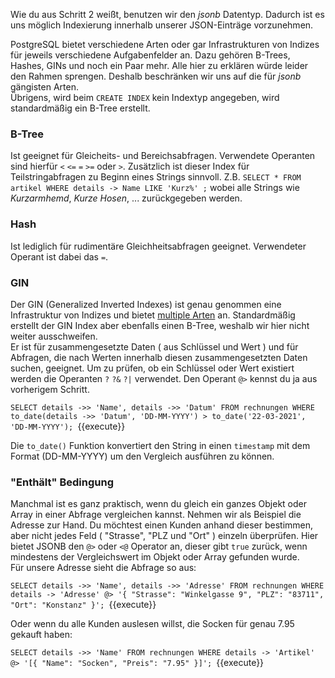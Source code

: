 
Wie du aus Schritt 2 weißt, benutzen wir den _jsonb_ Datentyp. Dadurch ist es uns möglich Indexierung innerhalb unserer JSON-Einträge vorzunehmen.

PostgreSQL bietet verschiedene Arten oder gar Infrastrukturen von Indizes für jeweils verschiedene Aufgabenfelder an.
Dazu gehören B-Trees, Hashes, GINs und noch ein Paar mehr. Alle hier zu erklären würde leider den Rahmen sprengen. Deshalb beschränken wir uns auf die für _jsonb_ gängisten Arten.  
Übrigens, wird beim `CREATE INDEX` kein Indextyp angegeben, wird standardmäßig ein B-Tree erstellt.

### B-Tree
Ist geeignet für Gleicheits- und Bereichsabfragen. Verwendete Operanten sind hierfür `<` `<=` `=` `>=` oder `>`. Zusätzlich ist dieser Index für Teilstringabfragen zu Beginn eines Strings sinnvoll. Z.B. `SELECT * FROM artikel WHERE details -> Name LIKE 'Kurz%' ;` wobei alle Strings wie _Kurzarmhemd_, _Kurze Hosen_, ... zurückgegeben werden.


### Hash 
Ist lediglich für rudimentäre Gleichheitsabfragen geeignet. Verwendeter Operant ist dabei das `=`. 


### GIN
Der GIN (Generalized Inverted Indexes) ist genau genommen eine Infrastruktur von Indizes und bietet [multiple Arten](https://www.postgresql.org/docs/11/gin-examples.html) an. Standardmäßig erstellt der GIN Index aber ebenfalls einen B-Tree, weshalb wir hier nicht weiter ausschweifen.  
Er ist für zusammengesetzte Daten ( aus Schlüssel und Wert ) und für Abfragen, die nach Werten innerhalb diesen zusammengesetzten Daten suchen, geeignet. Um zu prüfen, ob ein Schlüssel oder Wert existiert werden die Operanten `?` `?&` `?|` verwendet. Den Operant `@>` kennst du ja aus vorherigem Schritt. 




`SELECT details ->> 'Name', details ->> 'Datum' FROM rechnungen WHERE to_date(details ->> 'Datum', 'DD-MM-YYYY') > to_date('22-03-2021', 'DD-MM-YYYY');
`{{execute}}

Die `to_date()` Funktion konvertiert den String in einen `timestamp` mit dem Format (DD-MM-YYYY) um den Vergleich ausführen zu können.

### "Enthält" Bedingung

Manchmal ist es ganz praktisch, wenn du gleich ein ganzes Objekt oder Array in einer Abfrage vergleichen kannst. 
Nehmen wir als Beispiel die Adresse zur Hand. Du möchtest einen Kunden anhand dieser bestimmen, aber nicht 
jedes Feld ( "Strasse", "PLZ und "Ort" ) einzeln überprüfen. Hier bietet JSONB den `@>` oder `<@` Operator an, dieser gibt `true` zurück, wenn mindestens der Vergleichswert im Objekt oder Array gefunden wurde.   
Für unsere Adresse sieht die Abfrage so aus:

`SELECT details ->> 'Name', details ->> 'Adresse' FROM rechnungen WHERE details -> 'Adresse' @> '{ "Strasse": "Winkelgasse 9", "PLZ": "83711", "Ort": "Konstanz" }';
`{{execute}}

Oder wenn du alle Kunden auslesen willst, die Socken für genau 7.95 gekauft haben:

`SELECT details ->> 'Name' FROM rechnungen WHERE details -> 'Artikel' @> '[{ "Name": "Socken", "Preis": "7.95" }]';
`{{execute}}
